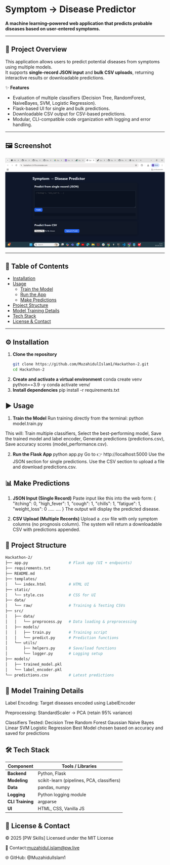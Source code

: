 # Symptom → Disease Predictor

**A machine learning–powered web application that predicts probable diseases based on user-entered symptoms.**

---

## 🚀 Project Overview

This application allows users to predict potential diseases from symptoms using multiple models.  
It supports **single-record JSON input** and **bulk CSV uploads**, returning interactive results or downloadable predictions.

✨ **Features**
- Evaluation of multiple classifiers (Decision Tree, RandomForest, NaiveBayes, SVM, Logistic Regression).  
- Flask-based UI for single and bulk predictions.  
- Downloadable CSV output for CSV-based predictions.  
- Modular, CLI-compatible code organization with logging and error handling.  

---

## 🖼️ Screenshot

![App UI screenshot](https://github.com/MuzahidulIslam1/Hackathon-2/blob/main/image.png)

---

## 📑 Table of Contents

- [Installation](#installation)  
- [Usage](#usage)  
  - [Train the Model](#train-the-model)  
  - [Run the App](#run-the-app)  
  - [Make Predictions](#make-predictions)  
- [Project Structure](#project-structure)  
- [Model Training Details](#model-training-details)  
- [Tech Stack](#tech-stack)  
- [License & Contact](#license--contact)  

---

## ⚙️ Installation

1. **Clone the repository**
   ```bash
   git clone https://github.com/MuzahidulIslam1/Hackathon-2.git
   cd Hackathon-2
2. **Create and activate a virtual environment**
   conda create venv python==3.9 -y
   conda activate venv/
3. **Install dependencies**
   pip install -r requirements.txt

## ▶️ Usage
1. **Train the Model**
   Run training directly from the terminal:
   python model.train.py

This will:
Train multiple classifiers,
Select the best-performing model,
Save the trained model and label encoder,
Generate predictions (predictions.csv),
Save accuracy scores (model_performance.csv).

2. **Run the Flask App**
   python app.py
Go to 👉 http://localhost:5000
Use the JSON section for single predictions.
Use the CSV section to upload a file and download predictions.csv.

## 📊 Make Predictions

1. **JSON Input (Single Record)**
Paste input like this into the web form:
{
  "itching": 0,
  "high_fever": 1,
  "cough": 1,
  "chills": 1,
  "fatigue": 1,
  "weight_loss": 0
  .....
  ....
}
The output will display the predicted disease.

2. **CSV Upload (Multiple Records)**
Upload a .csv file with only symptom columns (no prognosis column).
The system will return a downloadable CSV with predictions appended.

## 📂 Project Structure
```bash
Hackathon-2/
├── app.py                  # Flask app (UI + endpoints)
├── requirements.txt
├── README.md
├── templates/
│   └── index.html          # HTML UI
├── static/
│   └── style.css           # CSS for UI
├── data/
│   └── raw/                # Training & Testing CSVs
├── src/
│   ├── data/
│   │   └── preprocess.py   # Data loading & preprocessing
│   ├── models/
│   │   ├── train.py        # Training script
│   │   └── predict.py      # Prediction functions
│   └── utils/
│       ├── helpers.py      # Save/load functions
│       └── logger.py       # Logging setup
├── models/
│   ├── trained_model.pkl
│   └── label_encoder.pkl
└── predictions.csv         # Latest predictions
```


## 🤖 Model Training Details
Label Encoding: Target diseases encoded using LabelEncoder

Preprocessing: StandardScaler → PCA (retain 95% variance)

Classifiers Tested:
  Decision Tree
  Random Forest
  Gaussian Naive Bayes
  Linear SVM
  Logistic Regression
Best Model chosen based on accuracy and saved for predictions

## 🛠️ Tech Stack
| Component        | Tools / Libraries                          |
| ---------------- | ------------------------------------------ |
| **Backend**      | Python, Flask                              |
| **Modeling**     | scikit-learn (pipelines, PCA, classifiers) |
| **Data**         | pandas, numpy                              |
| **Logging**      | Python logging module                      |
| **CLI Training** | argparse                                   |
| **UI**           | HTML, CSS, Vanilla JS                      |


## 📜 License & Contact
© 2025 [PW Skills]
Licensed under the MIT License

📧 Contact:muzahidul.islam@pw.live

🌐 GitHub: @MuzahidulIslam1
